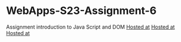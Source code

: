 
# WebApps-S23-Assignment-6
Assignment introduction to Java Script and DOM
[Hosted at](https://44-563-web-apps-s23.github.io/44563-webapps-s23-assignment6-Raajitha013/painter.html)
[Hosted at](https://44-563-web-apps-s23.github.io/44563-webapps-s23-assignment6-Raajitha013/conversions.html)
[Hosted at](https://44-563-web-apps-s23.github.io/44563-webapps-s23-assignment6-Raajitha013/candy.html)